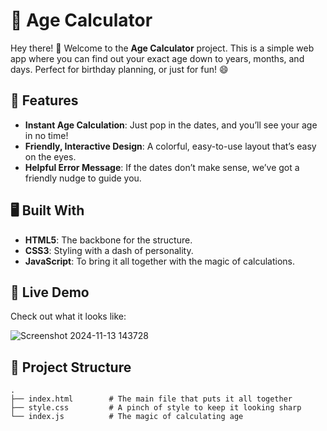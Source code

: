 # 🧮 Age Calculator

Hey there! 👋 Welcome to the **Age Calculator** project. This is a simple web app where you can find out your exact age down to years, months, and days. Perfect for birthday planning, or just for fun! 😄

## 🌟 Features

- **Instant Age Calculation**: Just pop in the dates, and you’ll see your age in no time!
- **Friendly, Interactive Design**: A colorful, easy-to-use layout that’s easy on the eyes.
- **Helpful Error Message**: If the dates don’t make sense, we’ve got a friendly nudge to guide you.

## 🖥️ Built With

- **HTML5**: The backbone for the structure.
- **CSS3**: Styling with a dash of personality.
- **JavaScript**: To bring it all together with the magic of calculations.

## 🚀 Live Demo

Check out what it looks like:

![Screenshot 2024-11-13 143728](https://github.com/user-attachments/assets/e4f63e70-4e17-4083-b9ba-b7afc52185e3)



## 📂 Project Structure

```plaintext
.
├── index.html        # The main file that puts it all together
├── style.css         # A pinch of style to keep it looking sharp
└── index.js          # The magic of calculating age
